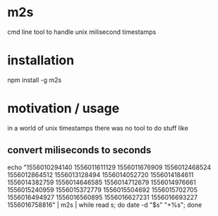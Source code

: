 # m2s
cmd line tool to handle unix milisecond timestamps
# installation
npm install -g m2s
# motivation / usage
in a world of unix timestamps there was no tool to do stuff like
## convert miliseconds to seconds
echo "1556010294140
1556011611129
1556011676909
1556012468524
1556012864512
1556013128494
1556014052720
1556014184611
1556014382759
1556014646585
1556014712679
1556014976661
1556015240959
1556015372779
1556015504692
1556015702705
1556016494927
1556016560895
1556016627231
1556016693227
1556016758816" | m2s | while read s; do date -d "$s" "+%s"; done 
